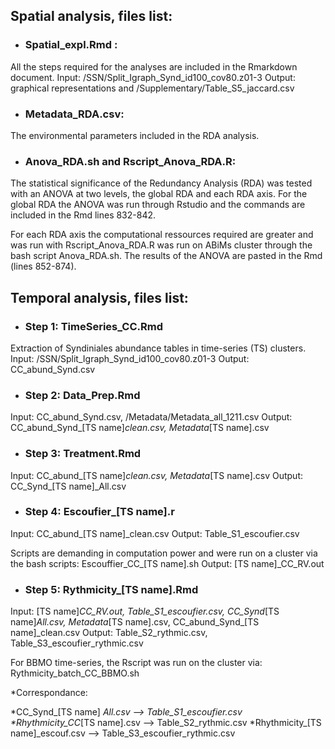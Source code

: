 
## Spatial analysis, files list:
* ### Spatial_expl.Rmd : 
All the steps required for the analyses are included in the Rmarkdown document.
Input: /SSN/Split_Igraph_Synd_id100_cov80.z01-3
Output: graphical representations and /Supplementary/Table_S5_jaccard.csv

* ### Metadata_RDA.csv: 

The environmental parameters included in the RDA analysis.

* ### Anova_RDA.sh and Rscript_Anova_RDA.R:

The statistical significance of the Redundancy Analysis (RDA) was tested with an ANOVA at two levels, the global RDA and each RDA axis. 
For the global RDA the ANOVA was run through Rstudio and the commands are included in the Rmd lines 832-842.

For each RDA axis the computational ressources required are greater and was run with Rscript_Anova_RDA.R was run on ABiMs cluster through the bash script Anova_RDA.sh. The results of the ANOVA are pasted in the Rmd (lines 852-874).


## Temporal analysis, files list:

* ### Step 1: TimeSeries_CC.Rmd
Extraction of Syndiniales abundance tables in time-series (TS) clusters.
Input: /SSN/Split_Igraph_Synd_id100_cov80.z01-3
Output: CC_abund_Synd.csv


* ### Step 2: Data_Prep.Rmd

Input: CC_abund_Synd.csv, /Metadata/Metadata_all_1211.csv
Output: CC_abund_Synd_[TS name]_clean.csv, Metadata_[TS name].csv


* ### Step 3: Treatment.Rmd

Input: CC_abund_[TS name]_clean.csv, Metadata_[TS name].csv
Output: CC_Synd_[TS name]_All.csv


* ### Step 4: Escoufier_[TS name].r

Input: CC_abund_[TS name]_clean.csv
Output: Table_S1_escoufier.csv

Scripts are demanding in computation power and were run on a cluster via the bash scripts: Escouffier_CC_[TS name].sh
Output: [TS name]_CC_RV.out

* ### Step 5: Rythmicity_[TS name].Rmd

Input: [TS name]_CC_RV.out, Table_S1_escoufier.csv, CC_Synd_[TS name]_All.csv, Metadata_[TS name].csv, CC_abund_Synd_[TS name]_clean.csv
Output: Table_S2_rythmic.csv, Table_S3_escoufier_rythmic.csv

For BBMO time-series, the Rscript was run on the cluster via: Rythmicity_batch_CC_BBMO.sh

*Correspondance:

*CC_Synd_[TS name] _All.csv --> Table_S1_escoufier.csv
*Rhythmicity_CC_[TS name].csv --> Table_S2_rythmic.csv
*Rhythmicity_[TS name]_escouf.csv --> Table_S3_escoufier_rythmic.csv

